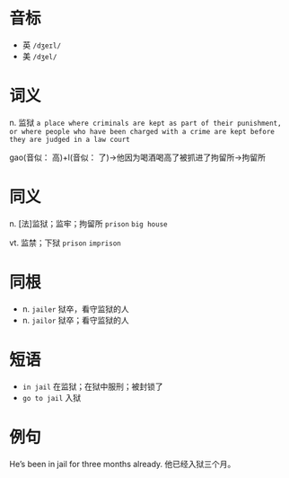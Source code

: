 # 音标

- 英 `/dʒeɪl/`
- 美 `/dʒel/`

# 词义

n. 监狱
`a place where criminals are kept as part of their punishment, or where people who have been charged with a crime are kept before they are judged in a law court`



gao(音似： 高)+l(音似： 了)→他因为喝酒喝高了被抓进了拘留所→拘留所

# 同义

n. [法]监狱；监牢；拘留所
`prison` `big house`

vt. 监禁；下狱
`prison` `imprison`

# 同根

- n. `jailer` 狱卒，看守监狱的人
- n. `jailor` 狱卒；看守监狱的人

# 短语

- `in jail` 在监狱；在狱中服刑；被封锁了
- `go to jail` 入狱

# 例句

He’s been in jail for three months already.
他已经入狱三个月。


